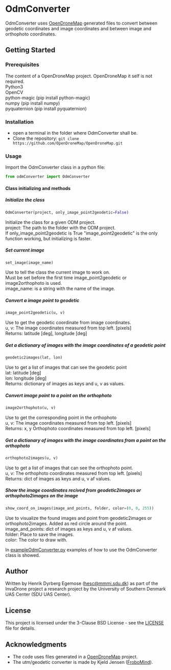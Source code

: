 # OdmConverter

OdmConverter uses [OpenDroneMap](https://github.com/OpenDroneMap/OpenDroneMap) generated files to convert between geodetic coordinates and image coordinates and between image and orthophoto coordinates.

## Getting Started

### Prerequisites

The content of a OpenDroneMap project. OpenDroneMap it self is not required.  
Python3  
OpenCV  
python-magic (pip install python-magic)  
numpy (pip install numpy)  
pyquaternion (pip install pyquaternion)  

### Installation

* open a terminal in the folder where OdmConverter shall be.
* Clone the repository:  `git clone https://github.com/OpenDroneMap/OpenDroneMap.git`

### Usage

Import the OdmConverter class in a python file:

```python
from odmConverter import OdmConverter
```

#### Class initializing and methods

##### Initialize the class
```python
OdmConverter(project, only_image_point2geodetic=False)
```
Initialize the class for a given ODM project.  
project: The path to the folder with the ODM project.  
If only_image_point2geodetic is True "image_point2geodetic" is the only function working, but initializing is faster.

##### Set current image

```python
set_image(image_name)
```
Use to tell the class the current image to work on.  
Must be set before the first time image_point2geodetic or image2orthophoto is used.  
image_name: is a string with the name of the image.

##### Convert a image point to geodetic

```python
image_point2geodetic(u, v)
```
Use to get the geodetic coordinate from image coordinates.  
u, v: The image coordinates measured from top left. [pixels]  
Returns: latitude [deg], longitude [deg]

##### Get a dictionary of images with the image coordinates of a geodetic point

```python
geodetic2images(lat, lon)
```
Use to get a list of images that can see the geodetic point  
lat: latitude [deg]  
lon: longitude [deg]  
Returns: dictionary of images as keys and u, v as values.  

##### Convert image point to a point on the orthophoto

```python
image2orthophoto(u, v)
```
Use to get the corresponding point in the orthophoto  
u, v: The image coordinates measured from top left. [pixels]  
Returns: x, y Orthophoto coordinates measured from top left. [pixels]

##### Get a dictionary of images with the image coordinates from a point on the orthophoto

```python
orthophoto2images(u, v)
```
Use to get a list of images that can see the orthophoto point.  
u, v: The orthophoto coordinates measured from top left. [pixels]  
Returns: dict of images as keys and u, v af values.  

##### Show the image coordinates recived from geodetic2images or orthophoto2images on the image

```python
show_coord_on_images(image_and_points, folder, color=(0, 0, 255))
```
Use to visualize the found images and point from geodetic2images or orthophoto2images. Added as red circle around the point.  
image_and_points: dict of images as keys and u, v af values.  
folder: Place to save the images.  
color: The color to draw with.

In [exampleOdmConverter.py](exampleOdmConverter.py) examples of how to use the OdmConverter class is showed.

## Author

Written by Henrik Dyrberg Egemose (hesc@mmmi.sdu.dk) as part of the InvaDrone project a research project by the University of Southern Denmark UAS Center (SDU UAS Center).

## License

This project is licensed under the 3-Clause BSD License - see the [LICENSE](LICENSE) file for details.

## Acknowledgments

* The code uses files generated in a [OpenDroneMap](https://github.com/OpenDroneMap/OpenDroneMap) project.
* The utm/geodetic converter is made by Kjeld Jensen ([FroboMind](https://github.com/FroboLab/frobomind)).
